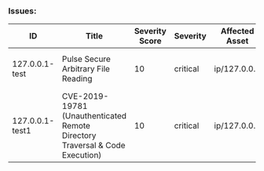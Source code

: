 ### Issues:
|ID|Title|Severity Score|Severity|Affected Asset|Issue Type|Issue Status|Organizations|Investigation Status|First Detected|Last Detected|Locations|
|---|---|---|---|---|---|---|---|---|---|---|---|
| 127.0.0.1-test | Pulse Secure Arbitrary File Reading | 10 | critical | ip/127.0.0.1 | Vulnerable Software | normal | Acme Interior Design, Acme Corporation | investigating | 25 Jul 2021, 04:57 PM | 24 Mar 2022, 04:26 AM | India |
| 127.0.0.1-test1 | CVE-2019-19781 (Unauthenticated Remote Directory Traversal & Code Execution) | 10 | critical | ip/127.0.0.2 | Vulnerable Software | normal | ACME Ticketing, ACME Cleantech Solutions, Acme Holdings | uninvestigated | 26 Jul 2021, 08:25 AM | 24 Mar 2022, 04:26 AM | United States |
